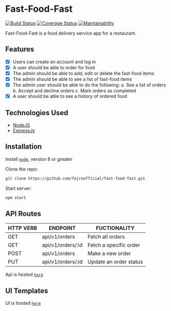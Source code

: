 # Fast-Food-Fast

[![Build Status](https://travis-ci.com/fejiroofficial/Fast-Food-Fast.svg?branch=build-version-one)](https://travis-ci.com/fejiroofficial/Fast-Food-Fast)
[![Coverage Status](https://coveralls.io/repos/github/fejiroofficial/Fast-Food-Fast/badge.svg?branch=build-version-one)](https://coveralls.io/github/fejiroofficial/Fast-Food-Fast?branch=build-version-one)
[![Maintainability](https://api.codeclimate.com/v1/badges/e54665da4af69a63abfd/maintainability)](https://codeclimate.com/github/fejiroofficial/Fast-Food-Fast/maintainability)

Fast-Food-Fast​ is a food delivery service app for a restaurant.

## Features

* [x] Users can create an account and log in
* [X] A user should be able to order for food
* [X] The admin should be able to add, edit or delete the fast-food items 
* [X] The admin should be able to see a list of fast-food items
* [X] The admin user should be able to do the following:
        a. See a list of orders
        b. Accept and decline orders
        c. Mark orders as completed
* [X] A user should be able to see a history of ordered food        

## Technologies Used

* [NodeJS](https://nodejs.org/en/)
* [ExpressJs](https://expressjs.com/)


## Installation

Install [`node`](https://nodejs.org/en/download/), version 8 or greater

Clone the repo:
```sh
git clone https://github.com/fejroofficial/fast-food-fast.git
```

Start server:
```sh
npm start
```


## API Routes

|   HTTP VERB   | ENDPOINT                    | FUCTIONALITY                          |
| ------------- | ----------------------------| --------------------------------------|
| GET           | api/v1/orders               | Fetch all orders                      |
| GET           | api/v1/orders/:id           | Fetch a specific order                |
| POST          | api/v1/orders               | Make a new order                      |
| PUT           | api/v1/orders/:id           | Update an order status                |


Api is hosted [`here`](https://food-fast-app.herokuapp.com/)


## UI Templates

UI is hosted [`here`](https://fejiroofficial.github.io/Fast-Food-Fast)
